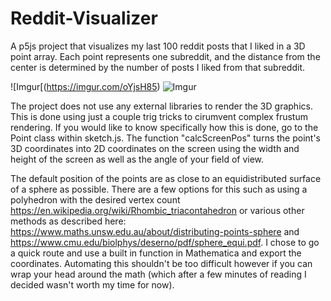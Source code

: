 # Reddit-Visualizer
A p5js project that visualizes my last 100 reddit posts that I liked in a 3D point array. Each point represents one subreddit, and the distance from the center is determined by the number of posts I liked from that subreddit.

![Imgur[(https://imgur.com/oYjsH85)
![Imgur](https://i.imgur.com/eEJkZ4h.png)

The project does not use any external libraries to render the 3D graphics. 
This is done using just a couple trig tricks to cirumvent complex frustum rendering.
If you would like to know specifically how this is done, go to the Point class within sketch.js.
The function "calcScreenPos" turns the point's 3D coordinates into 2D coordinates on 
the screen using the width and height of the screen as well as the angle of your field of view.

The default position of the points are as close to an equidistributed surface of a sphere as possible. There are a few options for this such as using a polyhedron with the desired vertex count https://en.wikipedia.org/wiki/Rhombic_triacontahedron or various other methods as described here: https://www.maths.unsw.edu.au/about/distributing-points-sphere and https://www.cmu.edu/biolphys/deserno/pdf/sphere_equi.pdf. I chose to go a quick route and use a built in function in Mathematica and export the coordinates. Automating this shouldn't be too difficult however if you can wrap your head around the math (which after a few minutes of reading I decided wasn't worth my time for now). 
